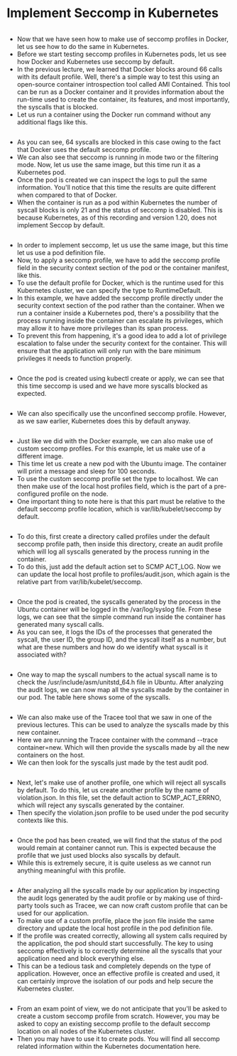 # Implement Seccomp in Kubernetes

<figure><img src="../.gitbook/assets/image (6) (1).png" alt=""><figcaption></figcaption></figure>

* Now that we have seen how to make use of seccomp profiles in Docker, let us see how to do the same in Kubernetes.&#x20;
* Before we start testing seccomp profiles in Kubernetes pods, let us see how Docker and Kubernetes use seccomp by default.&#x20;
* In the previous lecture, we learned that Docker blocks around 66 calls with its default profile. Well, there's a simple way to test this using an open-source container introspection tool called AMI Contained. This tool can be run as a Docker container and it provides information about the run-time used to create the container, its features, and most importantly, the syscalls that is blocked.&#x20;
* Let us run a container using the Docker run command without any additional flags like this.

<figure><img src="../.gitbook/assets/image (1) (1) (1) (1) (1).png" alt=""><figcaption></figcaption></figure>

* As you can see, 64 syscalls are blocked in this case owing to the fact that Docker uses the default seccomp profile.&#x20;
* We can also see that seccomp is running in mode two or the filtering mode. Now, let us use the same image, but this time run it as a Kubernetes pod.&#x20;
* Once the pod is created we can inspect the logs to pull the same information. You'll notice that this time the results are quite different when compared to that of Docker.&#x20;
* When the container is run as a pod within Kubernetes the number of syscall blocks is only 21 and the status of seccomp is disabled. This is because Kubernetes, as of this recording and version 1.20, does not implement Seccop by default.

<figure><img src="../.gitbook/assets/image (2) (1) (1).png" alt=""><figcaption></figcaption></figure>

* In order to implement seccomp, let us use the same image, but this time let us use a pod definition file.&#x20;
* Now, to apply a seccomp profile, we have to add the seccomp profile field in the security context section of the pod or the container manifest, like this.&#x20;
* To use the default profile for Docker, which is the runtime used for this Kubernetes cluster, we can specify the type to RuntimeDefault.&#x20;
* In this example, we have added the seccomp profile directly under the security context section of the pod rather than the container. When we run a container inside a Kubernetes pod, there's a possibility that the process running inside the container can escalate its privileges, which may allow it to have more privileges than its span process.&#x20;
* To prevent this from happening, it's a good idea to add a lot of privilege escalation to false under the security context for the container. This will ensure that the application will only run with the bare minimum privileges it needs to function properly.

<figure><img src="../.gitbook/assets/image (3) (1) (1).png" alt=""><figcaption></figcaption></figure>

* Once the pod is created using kubectl create or apply, we can see that this time seccomp is used and we have more syscalls blocked as expected.

<figure><img src="../.gitbook/assets/image (4) (1) (1).png" alt=""><figcaption></figcaption></figure>

* We can also specifically use the unconfined seccomp profile. However, as we saw earlier, Kubernetes does this by default anyway.

<figure><img src="../.gitbook/assets/image (5) (1) (1).png" alt=""><figcaption></figcaption></figure>

* Just like we did with the Docker example, we can also make use of custom seccomp profiles. For this example, let us make use of a different image.&#x20;
* This time let us create a new pod with the Ubuntu image. The container will print a message and sleep for 100 seconds.&#x20;
* To use the custom seccomp profile set the type to localhost. We can then make use of the local host profiles field, which is the part of a pre-configured profile on the node.&#x20;
* One important thing to note here is that this part must be relative to the default seccomp profile location, which is var/lib/kubelet/seccomp by default.

<figure><img src="../.gitbook/assets/image (6) (1) (1).png" alt=""><figcaption></figcaption></figure>

* To do this, first create a directory called profiles under the default seccomp profile path, then inside this directory, create an audit profile which will log all syscalls generated by the process running in the container.&#x20;
* To do this, just add the default action set to SCMP ACT\_LOG. Now we can update the local host profile to profiles/audit.json, which again is the relative part from var/lib/kubelet/seccomp.

<figure><img src="../.gitbook/assets/image (7) (1).png" alt=""><figcaption></figcaption></figure>

* Once the pod is created, the syscalls generated by the process in the Ubuntu container will be logged in the /var/log/syslog file. From these logs, we can see that the simple command run inside the container has generated many syscall calls.&#x20;
* As you can see, it logs the IDs of the processes that generated the syscall, the user ID, the group ID, and the syscall itself as a number, but what are these numbers and how do we identify what syscall is it associated with?

<figure><img src="../.gitbook/assets/image (8) (1).png" alt=""><figcaption></figcaption></figure>

* One way to map the syscall numbers to the actual syscall name is to check the /usr/include/asm/unitstd\_64.h file in Ubuntu. After analyzing the audit logs, we can now map all the syscalls made by the container in our pod. The table here shows some of the syscalls.

<figure><img src="../.gitbook/assets/image (9) (1).png" alt=""><figcaption></figcaption></figure>

* We can also make use of the Tracee tool that we saw in one of the previous lectures. This can be used to analyze the syscalls made by this new container.&#x20;
* Here we are running the Tracee container with the command --trace container=new. Which will then provide the syscalls made by all the new containers on the host.&#x20;
* We can then look for the syscalls just made by the test audit pod.

<figure><img src="../.gitbook/assets/image (10) (1).png" alt=""><figcaption></figcaption></figure>

* Next, let's make use of another profile, one which will reject all syscalls by default. To do this, let us create another profile by the name of violation.json. In this file, set the default action to SCMP\_ACT\_ERRNO, which will reject any syscalls generated by the container.&#x20;
* Then specify the violation.json profile to be used under the pod security contexts like this.

<figure><img src="../.gitbook/assets/image (11) (1).png" alt=""><figcaption></figcaption></figure>

* Once the pod has been created, we will find that the status of the pod would remain at container cannot run. This is expected because the profile that we just used blocks also syscalls by default.
* While this is extremely secure, it is quite useless as we cannot run anything meaningful with this profile.

<figure><img src="../.gitbook/assets/image (12) (1).png" alt=""><figcaption></figcaption></figure>

* After analyzing all the syscalls made by our application by inspecting the audit logs generated by the audit profile or by making use of third-party tools such as Tracee, we can now craft custom profile that can be used for our application.
* To make use of a custom profile, place the json file inside the same directory and update the local host profile in the pod definition file.
* If the profile was created correctly, allowing all system calls required by the application, the pod should start successfully. The key to using seccomp effectively is to correctly determine all the syscalls that your application need and block everything else.
* This can be a tedious task and completely depends on the type of application. However, once an effective profile is created and used, it can certainly improve the isolation of our pods and help secure the Kubernetes cluster.

<figure><img src="../.gitbook/assets/image (13) (1).png" alt=""><figcaption></figcaption></figure>

* From an exam point of view, we do not anticipate that you'll be asked to create a custom seccomp profile from scratch. However, you may be asked to copy an existing seccomp profile to the default seccomp location on all nodes of the Kubernetes cluster.&#x20;
* Then you may have to use it to create pods. You will find all seccomp related information within the Kubernetes documentation here.
